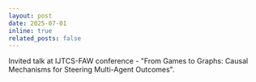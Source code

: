 ```yaml
---
layout: post
date: 2025-07-01
inline: true
related_posts: false
---
```


Invited talk at IJTCS-FAW conference - "From Games to Graphs: Causal Mechanisms for Steering Multi-Agent Outcomes".
